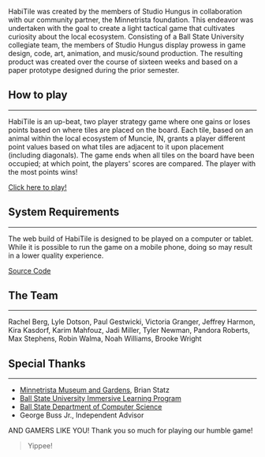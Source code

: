 HabiTile was created by the members of Studio Hungus in collaboration with our community partner, the Minnetrista foundation. This endeavor was undertaken with the goal to create a light tactical game that cultivates curiosity about the local ecosystem. Consisting of a Ball State University collegiate team, the members of Studio Hungus display prowess in game design, code, art, animation, and music/sound production. The resulting product was created over the course of sixteen weeks and based on a paper prototype designed during the prior semester.

## How to play
---
HabiTile is an up-beat, two player strategy game where one gains or loses points based on where tiles are placed on the board. Each tile, based on an animal within the local ecosystem of Muncie, IN, grants a player different point values based on what tiles are adjacent to it upon placement (including diagonals). The game ends when all tiles on the board have been occupied; at which point, the players' scores are compared. The player with the most points wins!

[Click here to play!](https://studio-hungus.github.io/habitile/)


## System Requirements
---
The web build of HabiTile is designed to be played on a computer or tablet. While it is possible to run the game on a mobile phone, doing so may result in a lower quality experience.

[Source Code](https://github.com/studio-hungus/habitile)


## The Team
---
Rachel Berg, Lyle Dotson, Paul Gestwicki,
Victoria Granger, Jeffrey Harmon, Kira Kasdorf,
Karim Mahfouz, Jadi Miller, Tyler Newman,
Pandora Roberts, Max Stephens, Robin Walma,
Noah Williams, Brooke Wright


## Special Thanks
---
- [Minnetrista Museum and Gardens](https://www.minnetrista.net), Brian Statz
- [Ball State University Immersive Learning Program](https://www.bsu.edu/about/administrativeoffices/immersive-learning)
- [Ball State Department of Computer Science](https://www.bsu.edu/academics/collegesanddepartments/computer-science)
- George Buss Jr., Independent Advisor

AND GAMERS LIKE YOU! Thank you so much for playing our humble game!



> Yippee!


